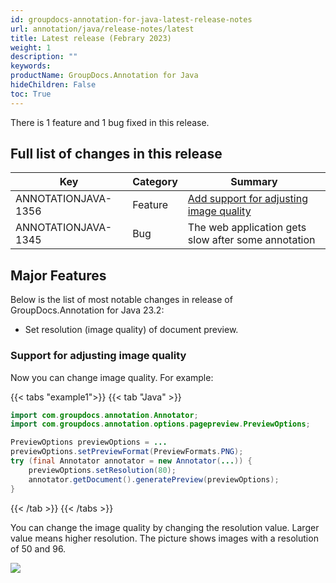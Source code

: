 ```yaml
---
id: groupdocs-annotation-for-java-latest-release-notes
url: annotation/java/release-notes/latest
title: Latest release (Febrary 2023)
weight: 1
description: ""
keywords: 
productName: GroupDocs.Annotation for Java
hideChildren: False
toc: True
---
```


There is 1 feature and 1 bug fixed in this release.

## Full list of changes in this release

| Key | Category | Summary |
| --- | --- | --- |
| ANNOTATIONJAVA-1356 | Feature | [Add support for adjusting image quality](#support-for-adjusting-image-quality) |
| ANNOTATIONJAVA-1345 | Bug | The web application gets slow after some annotation |

## Major Features

Below is the list of most notable changes in release of GroupDocs.Annotation for Java 23.2:
* Set resolution (image quality) of document preview.

### Support for adjusting image quality
Now you can change image quality.
For example:

{{< tabs "example1">}}
{{< tab "Java" >}}
```java
import com.groupdocs.annotation.Annotator;
import com.groupdocs.annotation.options.pagepreview.PreviewOptions;

PreviewOptions previewOptions = ...
previewOptions.setPreviewFormat(PreviewFormats.PNG);
try (final Annotator annotator = new Annotator(...)) {
	previewOptions.setResolution(80);
	annotator.getDocument().generatePreview(previewOptions);
}
```
{{< /tab >}}
{{< /tabs >}}

You can change the image quality by changing the resolution value. Larger value means higher resolution. The picture shows images with a resolution of 50 and 96.

![](/annotation/java/images/resolution.png)